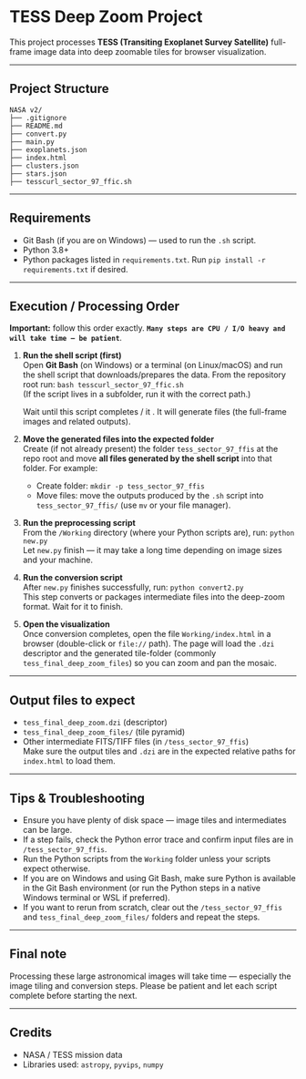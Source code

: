 # TESS Deep Zoom Project

This project processes **TESS (Transiting Exoplanet Survey Satellite)** full-frame image data into deep zoomable tiles for browser visualization.

---

## Project Structure
```
NASA v2/
├── .gitignore
├── README.md
├── convert.py
├── main.py
├── exoplanets.json
├── index.html
├── clusters.json
├── stars.json
├── tesscurl_sector_97_ffic.sh
```

---

## Requirements

- Git Bash (if you are on Windows) — used to run the `.sh` script.  
- Python 3.8+  
- Python packages listed in `requirements.txt`. Run `pip install -r requirements.txt` if desired.

---

## Execution / Processing Order

**Important:** follow this order exactly. **`Many steps are CPU / I/O heavy and will take time — be patient`**.

1. **Run the shell script (first)**  
   Open **Git Bash** (on Windows) or a terminal (on Linux/macOS) and run the shell script that downloads/prepares the data. From the repository root run:
   `bash tesscurl_sector_97_ffic.sh`  
   (If the script lives in a subfolder, run it with the correct path.)

   Wait until this script completes / it . It will generate files (the full-frame images and related outputs).

2. **Move the generated files into the expected folder**  
   Create (if not already present) the folder `tess_sector_97_ffis` at the repo root and move **all files generated by the shell script** into that folder. For example:
   - Create folder: `mkdir -p tess_sector_97_ffis`  
   - Move files: move the outputs produced by the `.sh` script into `tess_sector_97_ffis/` (use `mv` or your file manager).

3. **Run the preprocessing script**  
   From the `/Working` directory (where your Python scripts are), run:
   `python new.py`  
   Let `new.py` finish — it may take a long time depending on image sizes and your machine.

4. **Run the conversion script**  
   After `new.py` finishes successfully, run:
   `python convert2.py`  
   This step converts or packages intermediate files into the deep-zoom format. Wait for it to finish.

5. **Open the visualization**  
   Once conversion completes, open the file `Working/index.html` in a browser (double-click or `file://` path). The page will load the `.dzi` descriptor and the generated tile-folder (commonly `tess_final_deep_zoom_files`) so you can zoom and pan the mosaic.

---

## Output files to expect

- `tess_final_deep_zoom.dzi` (descriptor)  
- `tess_final_deep_zoom_files/` (tile pyramid)  
- Other intermediate FITS/TIFF files (in `/tess_sector_97_ffis`)  
Make sure the output tiles and `.dzi` are in the expected relative paths for `index.html` to load them.

---

## Tips & Troubleshooting

- Ensure you have plenty of disk space — image tiles and intermediates can be large.  
- If a step fails, check the Python error trace and confirm input files are in `/tess_sector_97_ffis`.  
- Run the Python scripts from the `Working` folder unless your scripts expect otherwise.  
- If you are on Windows and using Git Bash, make sure Python is available in the Git Bash environment (or run the Python steps in a native Windows terminal or WSL if preferred).  
- If you want to rerun from scratch, clear out the `/tess_sector_97_ffis` and `tess_final_deep_zoom_files/` folders and repeat the steps.

---

## Final note

Processing these large astronomical images will take time — especially the image tiling and conversion steps. Please be patient and let each script complete before starting the next.

---

## Credits

- NASA / TESS mission data  
- Libraries used: `astropy`, `pyvips`, `numpy`  
